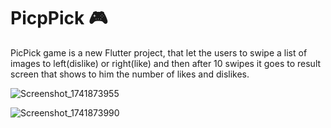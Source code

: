 # PicpPick 🎮 

PicPick game is a new Flutter project, that let the users to swipe a list of images to left(dislike) or right(like) and then after 10 swipes it goes to result screen that shows to him the number of likes and dislikes.


![Screenshot_1741873955](https://github.com/user-attachments/assets/8eb0b31c-ae11-4a61-8b99-ee3aa4aaa9ef)


![Screenshot_1741873990](https://github.com/user-attachments/assets/f492b805-b80d-4f4a-a09b-32534ba2963e)

